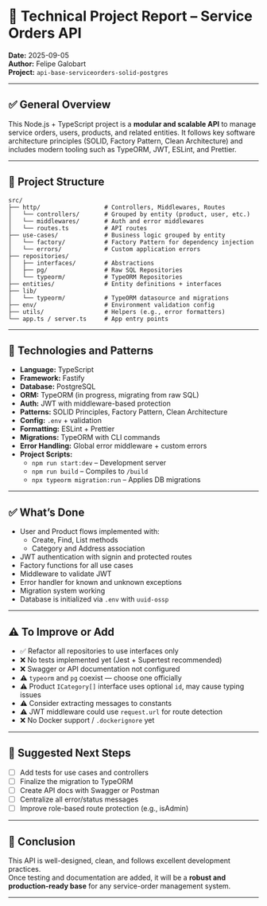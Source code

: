 
# 📄 Technical Project Report – Service Orders API

**Date:** 2025-09-05  
**Author:** Felipe Galobart  
**Project:** `api-base-serviceorders-solid-postgres`

---

## ✅ General Overview

This Node.js + TypeScript project is a **modular and scalable API** to manage service orders, users, products, and related entities. It follows key software architecture principles (SOLID, Factory Pattern, Clean Architecture) and includes modern tooling such as TypeORM, JWT, ESLint, and Prettier.

---

## 📁 Project Structure

```
src/
├── http/                  # Controllers, Middlewares, Routes
│   └── controllers/       # Grouped by entity (product, user, etc.)
│   └── middlewares/       # Auth and error middlewares
│   └── routes.ts          # API routes
├── use-cases/             # Business logic grouped by entity
│   └── factory/           # Factory Pattern for dependency injection
│   └── errors/            # Custom application errors
├── repositories/          
│   ├── interfaces/        # Abstractions
│   ├── pg/                # Raw SQL Repositories
│   └── typeorm/           # TypeORM Repositories
├── entities/              # Entity definitions + interfaces
├── lib/
│   └── typeorm/           # TypeORM datasource and migrations
├── env/                   # Environment validation config
├── utils/                 # Helpers (e.g., error formatters)
└── app.ts / server.ts     # App entry points
```

---

## 🧱 Technologies and Patterns

- **Language:** TypeScript
- **Framework:** Fastify
- **Database:** PostgreSQL
- **ORM:** TypeORM (in progress, migrating from raw SQL)
- **Auth:** JWT with middleware-based protection
- **Patterns:** SOLID Principles, Factory Pattern, Clean Architecture
- **Config:** `.env` + validation
- **Formatting:** ESLint + Prettier
- **Migrations:** TypeORM with CLI commands
- **Error Handling:** Global error middleware + custom errors
- **Project Scripts:**
  - `npm run start:dev` – Development server
  - `npm run build` – Compiles to `/build`
  - `npx typeorm migration:run` – Applies DB migrations

---

## ✅ What’s Done

- User and Product flows implemented with:
  - Create, Find, List methods
  - Category and Address association
- JWT authentication with signin and protected routes
- Factory functions for all use cases
- Middleware to validate JWT
- Error handler for known and unknown exceptions
- Migration system working
- Database is initialized via `.env` with `uuid-ossp`

---

## ⚠️ To Improve or Add

- ✅ Refactor all repositories to use interfaces only
- ❌ No tests implemented yet (Jest + Supertest recommended)
- ❌ Swagger or API documentation not configured
- ⚠️ `typeorm` and `pg` coexist — choose one officially
- ⚠️ Product `ICategory[]` interface uses optional `id`, may cause typing issues
- ⚠️ Consider extracting messages to constants
- ⚠️ JWT middleware could use `request.url` for route detection
- ❌ No Docker support / `.dockerignore` yet

---

## 🧪 Suggested Next Steps

- [ ] Add tests for use cases and controllers
- [ ] Finalize the migration to TypeORM
- [ ] Create API docs with Swagger or Postman
- [ ] Centralize all error/status messages
- [ ] Improve role-based route protection (e.g., isAdmin)

---

## 🏁 Conclusion

This API is well-designed, clean, and follows excellent development practices.  
Once testing and documentation are added, it will be a **robust and production-ready base** for any service-order management system.

---

